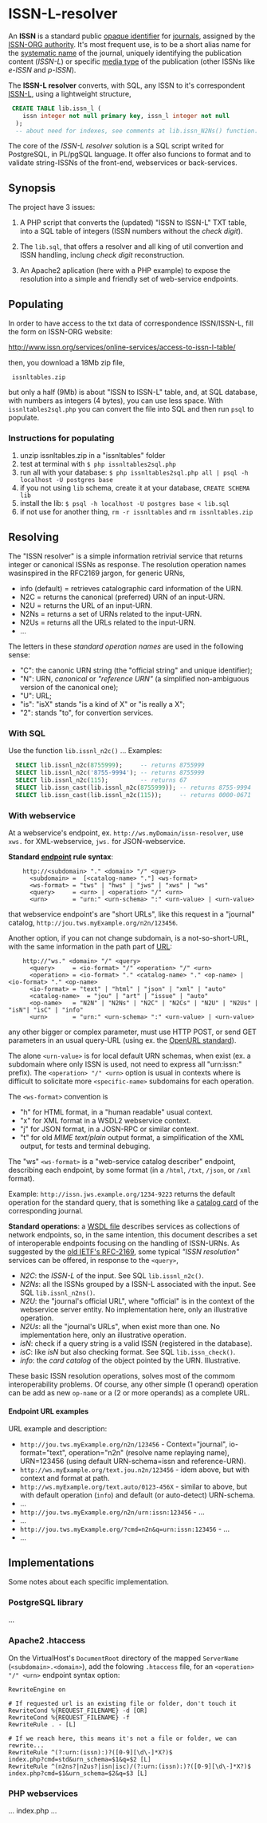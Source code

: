 ISSN-L-resolver
===============

An **ISSN** is a standard public [opaque identifier](https://en.wikipedia.org/wiki/Unique_identifier) for [journals](https://en.wikipedia.org/wiki/Periodical_publication), assigned by the [ISSN-ORG authority](http://www.issn.org). It's most frequent use, is to be a short alias name for the [systematic name](https://en.wikipedia.org/wiki/Systematic_name) of the journal, uniquely identifying  the publication content (*ISSN-L*) or specific [media type](https://en.wikipedia.org/wiki/Media_(communication)) of the publication (other ISSNs like *e-ISSN* and *p-ISSN*).

The **ISSN-L resolver** converts, with SQL, any ISSN to it's correspondent [ISSN-L](https://en.wikipedia.org/wiki/ISSN#Linking_ISSN), using a  lightweight structure,

  ````sql
   CREATE TABLE lib.issn_l (
      issn integer not null primary key, issn_l integer not null
    );
    -- about need for indexes, see comments at lib.issn_N2Ns() function.
  ````

The core of the *ISSN-L resolver* solution is a SQL script writed for PostgreSQL, in PL/pgSQL language. It  offer also funcions to format and to validate string-ISSNs of the front-end, webservices or back-services.

## Synopsis ##
The project have 3 issues:

 1. A PHP script that converts the (updated) "ISSN to ISSN-L" TXT table, into a SQL table of integers (ISSN numbers without the *check digit*).

 2. The `lib.sql`, that offers a resolver and all king of util convertion and ISSN handling, inclung *check digit* reconstruction.

 3. An Apache2 aplication (here with a PHP example) to expose the resolution into a simple and friendly set of web-service endpoints.

## Populating ##

In order to have access to the txt data of correspondence ISSN/ISSN-L,  fill the form on ISSN-ORG website:

 http://www.issn.org/services/online-services/access-to-issn-l-table/
   
then, you download a 18Mb zip file, 

     issnltables.zip

but only a half (9Mb) is about "ISSN to ISSN-L" table, and, at SQL database, with numbers as integers (4 bytes), you can use less space.
With `issnltables2sql.php` you can convert the file into SQL and then run `psql` to populate.

### Instructions for populating ###

 1. unzip issnltables.zip in a "issnltables"  folder
 2. test at terminal with `$ php issnltables2sql.php`
 3. run all with your database: `$ php issnltables2sql.php all | psql -h localhost -U postgres base`
 4. if you not using `lib` schema, create it at your database, `CREATE SCHEMA lib`
 5. install the lib: `$ psql -h localhost -U postgres base < lib.sql`
 6. if not use for another thing, `rm -r issnltables` and `rm issnltables.zip`

## Resolving ##
The "ISSN resolver" is a simple information retrivial service that returns integer or canonical ISSNs as response. 
The resolution operation names wasinspired in the RFC2169 jargon, for generic URNs,

* info (default) = retrieves catalographic card information of the URN.
* N2C = returns the canonical (preferred) URN of an input-URN.
* N2U = returns the URL of an input-URN.
* N2Ns = returns a set of URNs related to the input-URN. 
* N2Us = returns all the URLs related to the input-URN.
* ...

The letters in these *standard operation names* are used in the following sense:

 * "C": the canonic URN string (the "official string" and unique identifier);
 * "N": URN, *canonical* or *"reference URN"* (a simplified non-ambiguous version of the canonical one);
 * "U": URL;
 * "is": "isX" stands "is a kind of X" or "is really a X";
 * "2": stands "to", for convertion services.

### With SQL ###

Use the function `lib.issnl_n2c()` ... Examples:

```sql
  SELECT lib.issnl_n2c(8755999);     -- returns 8755999
  SELECT lib.issnl_n2c('8755-9994'); -- returns 8755999
  SELECT lib.issnl_n2c(115);         -- returns 67
  SELECT lib.issn_cast(lib.issnl_n2c(8755999)); -- returns 8755-9994
  SELECT lib.issn_cast(lib.issnl_n2c(115));     -- returns 0000-0671
```
### With webservice ###

At a webservice's endpoint, ex. `http://ws.myDomain/issn-resolver`, use `xws.` for XML-webservice, `jws.` for JSON-webservice.

**Standard [endpoint](http://www.w3.org/TR/wsdl20/#Endpoint) rule syntax**:

```
    http://<subdomain> "." <domain> "/" <query>
      <subdomain> =  [<catalog-name> "."] <ws-format> 
      <ws-format> = "tws" | "hws" | "jws" | "xws" | "ws"
      <query>     = <urn> | <operation> "/" <urn>
      <urn>       = "urn:" <urn-schema> ":" <urn-value> | <urn-value>
```

that webservice endpoint's are "short URLs", like this request in a "journal" catalog, `http://jou.tws.myExample.org/n2n/123456`.

Another option, if you can not change subdomain, is a not-so-short-URL, with the same information in the path part of [URL](https://en.wikipedia.org/wiki/Uniform_Resource_Locator):

```
    http://"ws." <domain> "/" <query>
      <query>     = <io-format> "/" <operation> "/" <urn>
      <operation> = <io-format> "." <catalog-name> "." <op-name> | <io-format> "." <op-name>
      <io-format> = "text" | "html" | "json" | "xml" | "auto"
      <catalog-name>  = "jou" | "art" | "issue" | "auto"
      <op-name>   = "N2N" | "N2Ns" | "N2C" | "N2Cs" | "N2U" | "N2Us" | "isN"| "isC" | "info"
      <urn>       = "urn:" <urn-schema> ":" <urn-value> | <urn-value>
```

any other bigger or complex parameter, must use HTTP POST, or send GET parameters in an usual query-URL (using ex. the [OpenURL standard](https://en.wikipedia.org/wiki/OpenURL)).

The alone `<urn-value>` is for local default URN schemas, when exist (ex. a subdomain where only ISSN is used, not need to express all "urn:issn:" prefix). The `<operation> "/" <urn>` option is usual in contexts where is difficult to solicitate more `<specific-name>` subdomains for each operation.

The `<ws-format>` convention is
 * "h" for HTML format, in a "human readable" usual context.
 * "x" for XML format in a WSDL2 webservice context.
 * "j" for JSON format, in a JOSN-RPC or similar context.
 * "t" for old *MIME text/plain* output format, a simplification of the XML output, for tests and terminal debuging.

The "ws" `<ws-format>` is a "web-service catalog describer" endpoint, describing each endpoint, by some format (in a `/html`, `/txt`, `/json`, or `/xml` format).

Example: `http://issn.jws.example.org/1234-9223` returns the default operation for the standard query, that is something like a [catalog card](https://en.wikipedia.org/wiki/Library_catalog#Catalog_card) of the corresponding journal.

**Standard operations**: a [WSDL file](https://en.wikipedia.org/wiki/WSDL#Example_WSDL_file) describes services as collections of network endpoints, so, in the same intention, this document describes a set of interoperable endpoints focusing on the handling of ISSN-URNs. As suggested by the [old IETF's RFC-2169](http://tools.ietf.org/html/rfc2169), some typical *"ISSN resolution"* services can be offered, in response to the `<query>`,

 * *N2C*: the *ISSN-L* of the input. See SQL `lib.issnl_n2c()`.
 * *N2Ns*: all the ISSNs grouped by a ISSN-L associated with the input. See SQL `lib.issnl_n2ns()`.
 * *N2U*: the "journal's official URL", where "official" is in the context of the webservice server entity. No implementation here, only an illustrative operation.
 * *N2Us*: all the "journal's URLs", when exist more than one. No implementation here, only an illustrative operation.
 * *isN*: check if a query string is a valid ISSN (registered in the database).
 * *isC*: like *isN* but also checking format. See SQL `lib.issn_check()`.
 * *info*: the *card catalog* of the object pointed by the URN. Illustrative.

These basic ISSN resolution operations, solves most of the commom interoperability problems. Of course, any other simple (1 operand) operation can be add as new `op-name` or a (2 or more operands) as a complete URL.

#### Endpoint URL examples
URL example and description:

 * `http://jou.tws.myExample.org/n2n/123456` - Context="journal", io-format="text", operation="n2n" (resolve name replaying name), URN=123456 (using default URN-schema=issn and reference-URN). 
 * `http://ws.myExample.org/text.jou.n2n/123456` - idem above, but with context and format at path. 
 * `http://ws.myExample.org/text.auto/0123-456X` - similar to above, but with default operation (`info`) and default (or auto-detect) URN-schema.
 * ...
 * `http://jou.tws.myExample.org/n2n/urn:issn:123456` - ...
 * ...
 * `http://jou.tws.myExample.org/?cmd=n2n&q=urn:issn:123456` - ...
 * ...
 
## Implementations ##
Some notes about each specific implementation.

### PostgreSQL library ###
...

### Apache2 .htaccess ###
On the VirtualHost's `DocumentRoot` directory of the mapped `ServerName` (`<subdomain>.<domain>`), add the folowing `.htaccess` file, for an `<operation> "/" <urn>` endpoint syntax option:

```
RewriteEngine on

# If requested url is an existing file or folder, don't touch it
RewriteCond %{REQUEST_FILENAME} -d [OR]
RewriteCond %{REQUEST_FILENAME} -f
RewriteRule . - [L]

# If we reach here, this means it's not a file or folder, we can rewrite...
RewriteRule ^(?:urn:(issn):)?([0-9][\d\-]*X?)$                           index.php?cmd=std&urn_schema=$1&q=$2 [L]
RewriteRule ^(n2ns?|n2us?|isn|isc)/(?:urn:(issn):)?([0-9][\d\-]*X?)$     index.php?cmd=$1&urn_schema=$2&q=$3 [L]
```

### PHP webservices ###
... index.php ...
